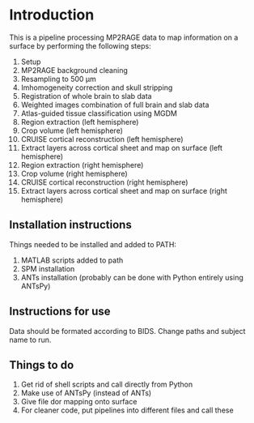 # Introduction
This is a pipeline processing MP2RAGE data to map information on a surface by performing the following steps:

01. Setup
02. MP2RAGE background cleaning
03. Resampling to 500 µm
04. Imhomogeneity correction and skull stripping
05. Registration of whole brain to slab data
06. Weighted images combination of full brain and slab data
07. Atlas-guided tissue classification using MGDM
08. Region extraction (left hemisphere) 
09. Crop volume (left hemisphere)
10. CRUISE cortical reconstruction (left hemisphere)
11. Extract layers across cortical sheet and map on surface (left hemisphere)
12. Region extraction (right hemisphere)
13. Crop volume (right hemisphere)
14. CRUISE cortical reconstruction (right hemisphere)
15. Extract layers across cortical sheet and map on surface (right hemisphere)

## Installation instructions
Things needed to be installed and added to PATH:
1. MATLAB scripts added to path
2. SPM installation
3. ANTs installation (probably can be done with Python entirely using ANTsPy)

## Instructions for use
Data should be formated according to BIDS. Change paths and subject name to run.

## Things to do
1. Get rid of shell scripts and call directly from Python
2. Make use of ANTsPy (instead of ANTs)
3. Give file dor mapping onto surface
4. For cleaner code, put pipelines into different files and call these
